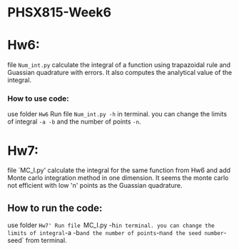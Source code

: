 # PHSX815-Week6
# Hw6:
file `Num_int.py` calculate the integral of a function using trapazoidal rule and Guassian quadrature with errors. It also computes the analytical value of the integral.
### How to use code:
use folder `Hw6`
Run file `Num_int.py -h` in terminal. you can change the limits of integral `-a -b` and the number of points `-n`.

# Hw7:
file `MC_I.py' calculate the integral for the same function from Hw6 and add Monte carlo integration method in one dimension. It seems the monte carlo not efficient with low 'n' points as the Guassian quadrature.
## How to run the code:
use folder `Hw7'
Run file `MC_I.py -h` in terminal. you can change the limits of integral `-a -b` and the number of points `-n` and the seed number `-seed` from terminal.

